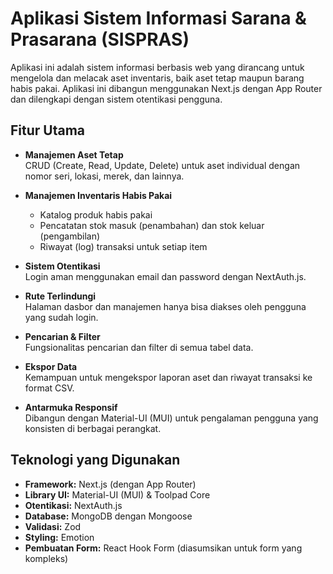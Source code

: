 # Aplikasi Sistem Informasi Sarana & Prasarana (SISPRAS)

Aplikasi ini adalah sistem informasi berbasis web yang dirancang untuk mengelola dan melacak aset inventaris, baik aset tetap maupun barang habis pakai. Aplikasi ini dibangun menggunakan Next.js dengan App Router dan dilengkapi dengan sistem otentikasi pengguna.

## Fitur Utama

- **Manajemen Aset Tetap**  
    CRUD (Create, Read, Update, Delete) untuk aset individual dengan nomor seri, lokasi, merek, dan lainnya.

- **Manajemen Inventaris Habis Pakai**  
    - Katalog produk habis pakai  
    - Pencatatan stok masuk (penambahan) dan stok keluar (pengambilan)  
    - Riwayat (log) transaksi untuk setiap item

- **Sistem Otentikasi**  
    Login aman menggunakan email dan password dengan NextAuth.js.

- **Rute Terlindungi**  
    Halaman dasbor dan manajemen hanya bisa diakses oleh pengguna yang sudah login.

- **Pencarian & Filter**  
    Fungsionalitas pencarian dan filter di semua tabel data.

- **Ekspor Data**  
    Kemampuan untuk mengekspor laporan aset dan riwayat transaksi ke format CSV.

- **Antarmuka Responsif**  
    Dibangun dengan Material-UI (MUI) untuk pengalaman pengguna yang konsisten di berbagai perangkat.

## Teknologi yang Digunakan

- **Framework:** Next.js (dengan App Router)
- **Library UI:** Material-UI (MUI) & Toolpad Core
- **Otentikasi:** NextAuth.js
- **Database:** MongoDB dengan Mongoose
- **Validasi:** Zod
- **Styling:** Emotion
- **Pembuatan Form:** React Hook Form (diasumsikan untuk form yang kompleks)